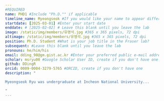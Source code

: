 ```yaml
---
#REQUIRED
name: PHD1 #Include "Ph.D."" if applicable
timeline_name: Myeongseok #If you would like your name to appear differently on the Lab timeline, fill out this line.
startdate: [2025-03-01] #Enter your start date
enddate: # [2025-02-02] # Leave this blank until you leave the lab
image: /static/img/members/유명석.jpg #365 x 365 pixels, 72 dpi
altimage: /static/img/members/유명석.jpg #365 x 365 pixels, 72 dpi
position: Ph.D. Student #What is your job title in the Fraser lab?
subsequent: #Leave this blank until you leave the lab
pronouns: he/him/his
email: dding_98@gm.gist.ac.kr #Enter your preferred public e-mail address
scholar: msryu00 #Google Scholar User ID, create if you don't have one
github: DDingR
orcid: 0009-0004-3279-5765 #ORCID, create if you don't have one
description: "

Myeongseok Ryu was undergraduate at Incheon National University...

"
---
```

